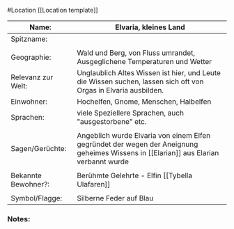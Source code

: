 #Location [[Location template]]

| Name:               | Elvaria, kleines Land                                                                                                                         |
| ------------------- | --------------------------------------------------------------------------------------------------------------------------------------------- |
| Spitzname:          |                                                                                                                                               |
|                     |                                                                                                                                               |
| Geographie:         | Wald und Berg, von Fluss umrandet, Ausgeglichene Temperaturen und Wetter                                                                      |
| Relevanz zur Welt:  | Unglaublich Altes Wissen ist hier, und Leute die Wissen suchen, lassen sich oft von Orgas in Elvaria ausbilden.                               |
| Einwohner:          | Hochelfen, Gnome, Menschen, Halbelfen                                                                                                         |
| Sprachen:           | viele Speziellere Sprachen, auch "ausgestorbene" etc.                                                                                         |
|                     |                                                                                                                                               |
| Sagen/Gerüchte:     | Angeblich wurde Elvaria von einem Elfen gegründet der wegen der Aneignung geheimes Wissens in [[Elarian]] aus Elarian verbannt wurde |
|                     |                                                                                                                                               |
| Bekannte Bewohner?: | Berühmte Gelehrte - Elfin [[Tybella Ulafaren]]                                                                                                |
|                     |                                                                                                                                               |
| Symbol/Flagge:      | Silberne Feder auf Blau                                                                                                                       |
### Notes:



